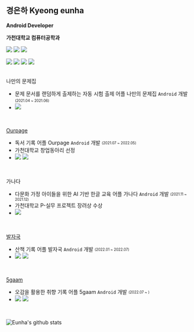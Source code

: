 ## 경은하 Kyeong eunha

<b><p>Android Developer</p></b>
<b><p>가천대학교 컴퓨터공학과</p></b>
<a href="kyeongeh424@gmail.com"><img src="https://img.shields.io/badge/Gmail-EA4335?style=flat&logo=Gmail&logoColor=white"></a>
<a href="https://velog.io/@galaxy"><img src="https://img.shields.io/badge/Velog-20C997?style=flat&logo=Velog&logoColor=white"></a>
<a href="https://nebula-ferry-f85.notion.site/6a031131541f434f915849bb19842ba3"><img src="https://img.shields.io/badge/Notion-000000?style=flat&logo=Notion&logoColor=white"></a>
<br>

<img src="https://img.shields.io/badge/Kotlin-7F52FF?style=flat&logo=Kotlin&logoColor=white"> <img src="https://img.shields.io/badge/Java-007396?style=flat&logo=Java&logoColor=white"> <img src="https://img.shields.io/badge/Android Studio-3DDC84?style=flat&logo=Android Studio&logoColor=white"> <img src="https://img.shields.io/badge/Firebase-FFCA28?style=flat&logo=Firebase&logoColor=white">  
<br>

나만의 문제집  
- 문제 문서를 랜덤하게 출제하는 자동 시험 출제 어플 나만의 문제집 `Android` 개발 <sub><sup>(2021.04 ~ 2021.06)</sup></sub>  
- <a href="https://github.com/EunhaKyeong/MyWorkBook-App"><img src="https://img.shields.io/badge/GitHub-181717?style=flat&logo=GitHub&logoColor=white"></a>  
<br>

[Ourpage](https://litt.ly/ourpage)
- 독서 기록 어플 Ourpage `Android` 개발 <sub><sup>(2021.07 ~ 2022.05)</sup></sub>  
- 가천대학교 창업동아리 선정  
- <a href="https://github.com/MangPofol/Bookclub-Android"><img src="https://img.shields.io/badge/GitHub-181717?style=flat&logo=GitHub&logoColor=white"></a> <a href="https://play.google.com/store/apps/details?id=com.mangpo.bookclub"><img src="https://img.shields.io/badge/Google Play-414141?style=flat&logo=Google Play&logoColor=white"></a>
<br>

가나다  
- 다문화 가정 아이들을 위한 AI 기반 한글 교육 어플 가나다 `Android` 개발 <sub><sup>(2021.11 ~ 2021.12)</sup></sub>  
- 가천대학교 P-실무 프로젝트 장려상 수상  
- <a href="https://github.com/Gachon-Ganada/Ganada-Android"><img src="https://img.shields.io/badge/GitHub-181717?style=flat&logo=GitHub&logoColor=white"></a>  
<br>
  
[발자국](https://glow-tax-bc9.notion.site/0355ee2da33b4152a512046c19bb4d3b)  
- 산책 기록 어플 발자국 `Android` 개발 <sub><sup>(2022.01 ~ 2022.07)</sup></sub>  
- <a href="https://github.com/UMC-1-Footprint/Footprint-Android"><img src="https://img.shields.io/badge/GitHub-181717?style=flat&logo=GitHub&logoColor=white"></a> <a href="https://play.google.com/store/apps/details?id=com.footprint.footprint"><img src="https://img.shields.io/badge/Google Play-414141?style=flat&logo=Google Play&logoColor=white"></a>
<br>

[5gaam](https://litt.ly/5gaam?fbclid=PAAabVrcg1uBnK_fJcuwVPT5gC1eb6zQ4N4x3OYGnrjM5Ub3RWqjy815fyS7M)  
- 오감을 활용한 취향 기록 어플 5gaam `Android` 개발 <sub><sup>(2022.07 ~ )</sup></sub>  
- <a href="https://github.com/FiveSensesApp/FiveSenses-Android"><img src="https://img.shields.io/badge/GitHub-181717?style=flat&logo=GitHub&logoColor=white"></a> <a href="https://play.google.com/store/apps/details?id=com.mangpo.taste&hl=en-KR"><img src="https://img.shields.io/badge/Google Play-414141?style=flat&logo=Google Play&logoColor=white"></a>
<br>

![Eunha's github stats](https://github-readme-stats.vercel.app/api?username=EunhaKyeong&show_icons=true&theme=gruvbox)
